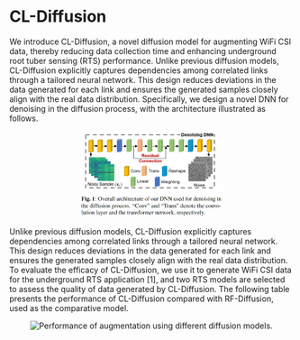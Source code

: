 # CL-Diffusion

We introduce CL-Diffusion, a novel diffusion model for augmenting WiFi CSI data, thereby reducing data collection time and enhancing underground root tuber sensing (RTS) performance. Unlike previous diffusion models, CL-Diffusion explicitly
captures dependencies among correlated links through a tailored neural network. This design reduces deviations in the data generated for each link and ensures the generated samples closely align with the real data distribution. Specifically, we design a novel DNN for denoising in the diffusion process, with the architecture illustrated as follows. 
<p align="center">
  <img src="Images/architecture.png" alt="The DNN architecture" width="50%"/>
</p>

Unlike previous diffusion models, CL-Diffusion explicitly captures dependencies among correlated links through a tailored neural network. This design reduces deviations in the data generated for each link and ensures the generated samples
closely align with the real data distribution. To evaluate the efficacy of CL-Diffusion, we use it to generate WiFi CSI data for the underground RTS application [1], and two RTS models are selected to assess the quality of data generated by CL-Diffusion. The following table presents the performance of CL-Diffusion compared with RF-Diffusion, used as the comparative model. 
<p align="center">
  <img src="Images/da_performance" alt="Performance of augmentation using different diffusion models." width="50%"/>
</p>
